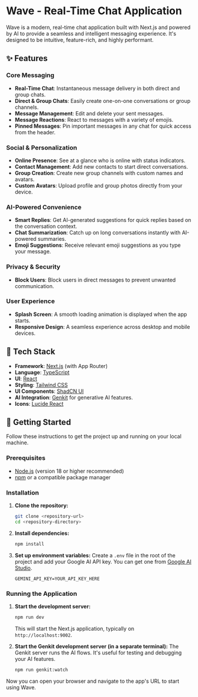 # Wave - Real-Time Chat Application

Wave is a modern, real-time chat application built with Next.js and powered by AI to provide a seamless and intelligent messaging experience. It's designed to be intuitive, feature-rich, and highly performant.

## ✨ Features

### Core Messaging
- **Real-Time Chat**: Instantaneous message delivery in both direct and group chats.
- **Direct & Group Chats**: Easily create one-on-one conversations or group channels.
- **Message Management**: Edit and delete your sent messages.
- **Message Reactions**: React to messages with a variety of emojis.
- **Pinned Messages**: Pin important messages in any chat for quick access from the header.

### Social & Personalization
- **Online Presence**: See at a glance who is online with status indicators.
- **Contact Management**: Add new contacts to start direct conversations.
- **Group Creation**: Create new group channels with custom names and avatars.
- **Custom Avatars**: Upload profile and group photos directly from your device.

### AI-Powered Convenience
- **Smart Replies**: Get AI-generated suggestions for quick replies based on the conversation context.
- **Chat Summarization**: Catch up on long conversations instantly with AI-powered summaries.
- **Emoji Suggestions**: Receive relevant emoji suggestions as you type your message.

### Privacy & Security
- **Block Users**: Block users in direct messages to prevent unwanted communication.

### User Experience
- **Splash Screen**: A smooth loading animation is displayed when the app starts.
- **Responsive Design**: A seamless experience across desktop and mobile devices.

## 🚀 Tech Stack

- **Framework**: [Next.js](https://nextjs.org/) (with App Router)
- **Language**: [TypeScript](https://www.typescriptlang.org/)
- **UI**: [React](https://reactjs.org/)
- **Styling**: [Tailwind CSS](https://tailwindcss.com/)
- **UI Components**: [ShadCN UI](https://ui.shadcn.com/)
- **AI Integration**: [Genkit](https://firebase.google.com/docs/genkit) for generative AI features.
- **Icons**: [Lucide React](https://lucide.dev/)

## 🏁 Getting Started

Follow these instructions to get the project up and running on your local machine.

### Prerequisites

- [Node.js](https://nodejs.org/) (version 18 or higher recommended)
- [npm](https://www.npmjs.com/) or a compatible package manager

### Installation

1.  **Clone the repository:**
    ```bash
    git clone <repository-url>
    cd <repository-directory>
    ```

2.  **Install dependencies:**
    ```bash
    npm install
    ```

3.  **Set up environment variables:**
    Create a `.env` file in the root of the project and add your Google AI API key. You can get one from [Google AI Studio](https://aistudio.google.com/app/apikey).
    ```env
    GEMINI_API_KEY=YOUR_API_KEY_HERE
    ```

### Running the Application

1.  **Start the development server:**
    ```bash
    npm run dev
    ```
    This will start the Next.js application, typically on `http://localhost:9002`.

2.  **Start the Genkit development server (in a separate terminal):**
    The Genkit server runs the AI flows. It's useful for testing and debugging your AI features.
    ```bash
    npm run genkit:watch
    ```

Now you can open your browser and navigate to the app's URL to start using Wave.
